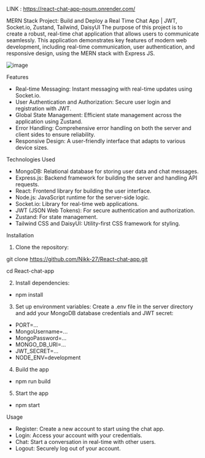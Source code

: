 
LINK : https://react-chat-app-noum.onrender.com/

MERN Stack Project: Build and Deploy a Real Time Chat App | JWT, Socket.io, Zustand, Tailwind, DaisyUI
The purpose of this project is to create a robust, real-time chat application that allows users to communicate seamlessly. This application demonstrates key features of modern web development, including real-time communication, user authentication, and responsive design, using the MERN stack with Express JS.

![image](https://github.com/Nikk-27/React-chat-app/assets/60141493/919d3178-b53a-46b1-84b4-c7576708b9e3)

Features
- Real-time Messaging: Instant messaging with real-time updates using Socket.io.
- User Authentication and Authorization: Secure user login and registration with JWT.
- Global State Management: Efficient state management across the application using Zustand.
- Error Handling: Comprehensive error handling on both the server and client sides to ensure reliability.
- Responsive Design: A user-friendly interface that adapts to various device sizes.

Technologies Used
- MongoDB: Relational database for storing user data and chat messages.
- Express.js: Backend framework for building the server and handling API requests.
- React: Frontend library for building the user interface.
- Node.js: JavaScript runtime for the server-side logic.
- Socket.io: Library for real-time web applications.
- JWT (JSON Web Tokens): For secure authentication and authorization.
- Zustand: For state management.
- Tailwind CSS and DaisyUI: Utility-first CSS framework for styling.

Installation
1. Clone the repository:

git clone https://github.com/Nikk-27/React-chat-app.git

cd React-chat-app

2. Install dependencies:

- npm install

3. Set up environment variables: Create a .env file in the server directory and add your MongoDB database credentials and JWT secret:

- PORT=...
- MongoUsername=...
- MongoPassword=...
- MONGO_DB_URI=...
- JWT_SECRET=...
- NODE_ENV=development

4. Build the app

- npm run build

5. Start the app

- npm start

Usage
- Register: Create a new account to start using the chat app.
- Login: Access your account with your credentials.
- Chat: Start a conversation in real-time with other users.
- Logout: Securely log out of your account.
